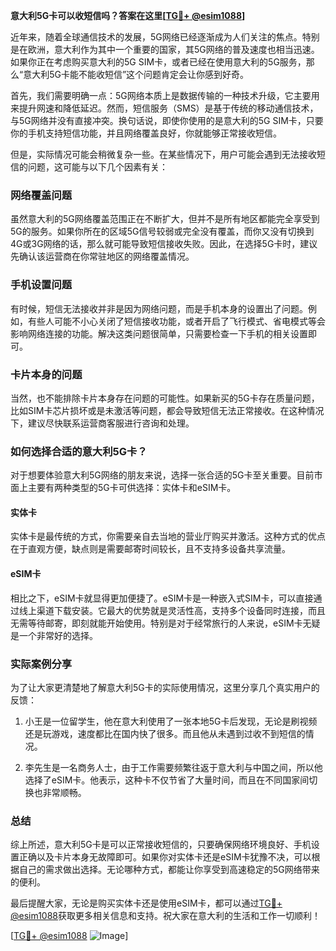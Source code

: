 **意大利5G卡可以收短信吗？答案在这里[[TG💪+ @esim1088](https://t.me/s/esim1088)]**

近年来，随着全球通信技术的发展，5G网络已经逐渐成为人们关注的焦点。特别是在欧洲，意大利作为其中一个重要的国家，其5G网络的普及速度也相当迅速。如果你正在考虑购买意大利的5G SIM卡，或者已经在使用意大利的5G服务，那么“意大利5G卡能不能收短信”这个问题肯定会让你感到好奇。

首先，我们需要明确一点：5G网络本质上是数据传输的一种技术升级，它主要用来提升网速和降低延迟。然而，短信服务（SMS）是基于传统的移动通信技术，与5G网络并没有直接冲突。换句话说，即使你使用的是意大利的5G SIM卡，只要你的手机支持短信功能，并且网络覆盖良好，你就能够正常接收短信。

但是，实际情况可能会稍微复杂一些。在某些情况下，用户可能会遇到无法接收短信的问题，这可能与以下几个因素有关：

### 网络覆盖问题

虽然意大利的5G网络覆盖范围正在不断扩大，但并不是所有地区都能完全享受到5G的服务。如果你所在的区域5G信号较弱或完全没有覆盖，而你又没有切换到4G或3G网络的话，那么就可能导致短信接收失败。因此，在选择5G卡时，建议先确认该运营商在你常驻地区的网络覆盖情况。

### 手机设置问题

有时候，短信无法接收并非是因为网络问题，而是手机本身的设置出了问题。例如，有些人可能不小心关闭了短信接收功能，或者开启了飞行模式、省电模式等会影响网络连接的功能。解决这类问题很简单，只需要检查一下手机的相关设置即可。

### 卡片本身的问题

当然，也不能排除卡片本身存在问题的可能性。如果新买的5G卡存在质量问题，比如SIM卡芯片损坏或是未激活等问题，都会导致短信无法正常接收。在这种情况下，建议尽快联系运营商客服进行咨询和处理。

### 如何选择合适的意大利5G卡？

对于想要体验意大利5G网络的朋友来说，选择一张合适的5G卡至关重要。目前市面上主要有两种类型的5G卡可供选择：实体卡和eSIM卡。

#### 实体卡

实体卡是最传统的方式，你需要亲自去当地的营业厅购买并激活。这种方式的优点在于直观方便，缺点则是需要邮寄时间较长，且不支持多设备共享流量。

#### eSIM卡

相比之下，eSIM卡就显得更加便捷了。eSIM卡是一种嵌入式SIM卡，可以直接通过线上渠道下载安装。它最大的优势就是灵活性高，支持多个设备同时连接，而且无需等待邮寄，即刻就能开始使用。特别是对于经常旅行的人来说，eSIM卡无疑是一个非常好的选择。

### 实际案例分享

为了让大家更清楚地了解意大利5G卡的实际使用情况，这里分享几个真实用户的反馈：

1. 小王是一位留学生，他在意大利使用了一张本地5G卡后发现，无论是刷视频还是玩游戏，速度都比在国内快了很多。而且他从未遇到过收不到短信的情况。
   
2. 李先生是一名商务人士，由于工作需要频繁往返于意大利与中国之间，所以他选择了eSIM卡。他表示，这种卡不仅节省了大量时间，而且在不同国家间切换也非常顺畅。

### 总结

综上所述，意大利5G卡是可以正常接收短信的，只要确保网络环境良好、手机设置正确以及卡片本身无故障即可。如果你对实体卡还是eSIM卡犹豫不决，可以根据自己的需求做出选择。无论哪种方式，都能让你享受到高速稳定的5G网络带来的便利。

最后提醒大家，无论是购买实体卡还是使用eSIM卡，都可以通过[TG💪+ @esim1088](https://t.me/s/esim1088)获取更多相关信息和支持。祝大家在意大利的生活和工作一切顺利！

[[TG💪+ @esim1088](https://t.me/s/esim1088) ![Image](https://i.postimg.cc/4NQfJmqS/Snipaste-2025-05-13-00-14-12.png)]